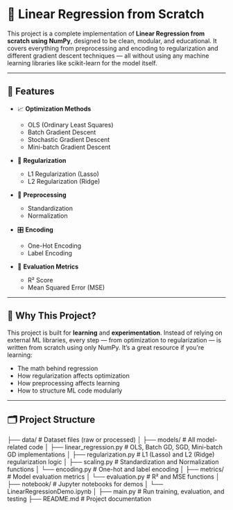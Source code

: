 # 🧠 Linear Regression from Scratch

This project is a complete implementation of **Linear Regression from scratch using NumPy**, designed to be clean, modular, and educational. It covers everything from preprocessing and encoding to regularization and different gradient descent techniques — all without using any machine learning libraries like scikit-learn for the model itself.

---

## 🚀 Features

- 📈 **Optimization Methods**
  - OLS (Ordinary Least Squares)
  - Batch Gradient Descent
  - Stochastic Gradient Descent
  - Mini-batch Gradient Descent

- 🧩 **Regularization**
  - L1 Regularization (Lasso)
  - L2 Regularization (Ridge)

- 🔧 **Preprocessing**
  - Standardization
  - Normalization

- 🎛️ **Encoding**
  - One-Hot Encoding
  - Label Encoding

- 📏 **Evaluation Metrics**
  - R² Score
  - Mean Squared Error (MSE)

---

## 🧠 Why This Project?

This project is built for **learning** and **experimentation**. Instead of relying on external ML libraries, every step — from optimization to regularization — is written from scratch using only NumPy. It’s a great resource if you're learning:

- The math behind regression
- How regularization affects optimization
- How preprocessing affects learning
- How to structure ML code modularly

---

## 🗂️ Project Structure

├── data/                        # Dataset files (raw or processed)
│
├── models/                      # All model-related code
│   ├── linear_regression.py     # OLS, Batch GD, SGD, Mini-batch GD implementations
│   ├── regularization.py        # L1 (Lasso) and L2 (Ridge) regularization logic
│   ├── scaling.py               # Standardization and Normalization functions
│   └── encoding.py              # One-hot and label encoding
│
├── metrics/                     # Model evaluation metrics
│   └── evaluation.py            # R² and MSE functions
│
├── notebook/                    # Jupyter notebooks for demos
│   └── LinearRegressionDemo.ipynb
│
├── main.py                      # Run training, evaluation, and testing
├── README.md                    # Project documentation

